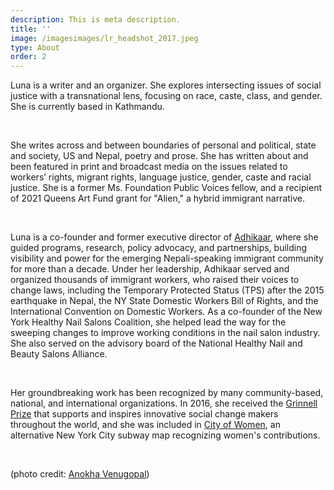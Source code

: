```yaml
---
description: This is meta description.
title: ''
image: /imagesimages/lr_headshot_2017.jpeg
type: About
order: 2
---
```


Luna is a writer and an organizer. She explores intersecting issues of social justice with a transnational lens, focusing on race, caste, class, and gender. She is currently based in Kathmandu.

<br>

She writes across and between boundaries of personal and political, state and society, US and Nepal, poetry and prose. She has written about and been featured in print and broadcast media on the issues related to workers’ rights, migrant rights, language justice, gender, caste and racial justice. She is a former Ms. Foundation Public Voices fellow, and a recipient of 2021 Queens Art Fund grant for "Alien," a hybrid immigrant narrative.

<br>

Luna is a co-founder and former executive director of [Adhikaar](www.adhikaar.org), where she guided programs, research, policy advocacy, and partnerships, building visibility and power for the emerging Nepali-speaking immigrant community for more than a decade. Under her leadership, Adhikaar served and organized thousands of immigrant workers, who raised their voices to change laws, including the Temporary Protected Status (TPS) after the 2015 earthquake in Nepal, the NY State Domestic Workers Bill of Rights, and the International Convention on Domestic Workers. As a co-founder of the New York Healthy Nail Salons Coalition, she helped lead the way for the sweeping changes to improve working conditions in the nail salon industry. She also served on the advisory board of the National Healthy Nail and Beauty Salons Alliance.

<br>

Her groundbreaking work has been recognized by many community-based, national, and international organizations. In 2016, she received the [Grinnell Prize](https://www.grinnell.edu/about/grinnellprize) that supports and inspires innovative social change makers throughout the world, and she was included in [City of Women](https://www.newyorker.com/books/page-turner/city-of-women), an alternative New York City subway map recognizing women's contributions.

<br>

(photo credit: [Anokha Venugopal](https://www.instagram.com/photonokha/))
